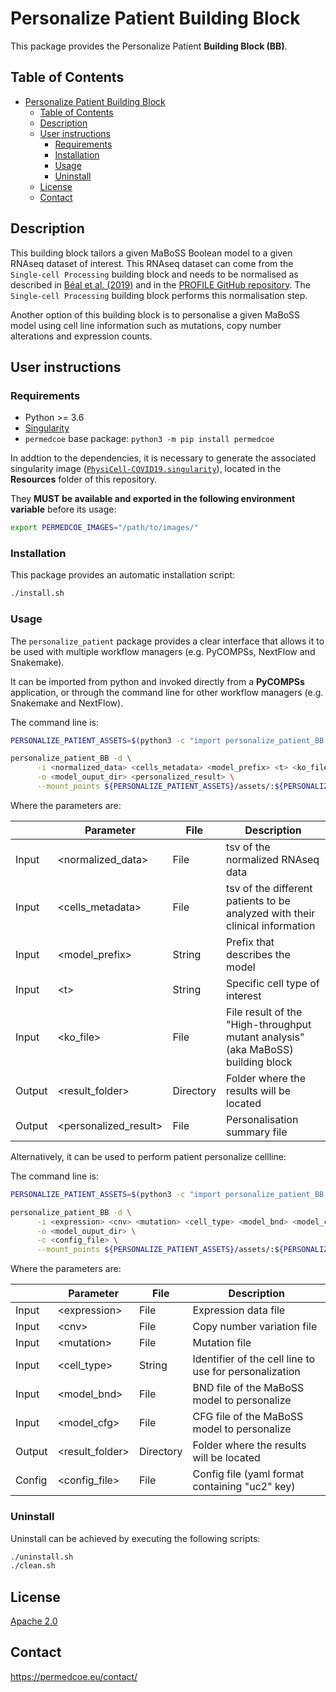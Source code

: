 # Personalize Patient Building Block

This package provides the Personalize Patient **Building Block (BB)**.

## Table of Contents

- [Personalize Patient Building Block](#personalize-patient-building-block)
  - [Table of Contents](#table-of-contents)
  - [Description](#description)
  - [User instructions](#user-instructions)
    - [Requirements](#requirements)
    - [Installation](#installation)
    - [Usage](#usage)
    - [Uninstall](#uninstall)
  - [License](#license)
  - [Contact](#contact)

## Description

This building block tailors a given MaBoSS Boolean model to a given RNAseq dataset of interest.
This RNAseq dataset can come from the `Single-cell Processing` building block and needs to be normalised as described in [Béal et al. (2019)](https://www.frontiersin.org/articles/10.3389/fphys.2018.01965/full?field=&journalName=Frontiers_in_Physiology&id=369984) and in the [PROFILE GitHub repository](https://github.com/sysbio-curie/PROFILE). The `Single-cell Processing` building block performs this normalisation step.

Another option of this building block is to personalise a given MaBoSS model using cell line information such as mutations, copy number alterations and expression counts.

## User instructions

### Requirements

- Python >= 3.6
- [Singularity](https://singularity.lbl.gov/docs-installation)
- `permedcoe` base package: `python3 -m pip install permedcoe`

In addtion to the dependencies, it is necessary to generate the associated
singularity image ([`PhysiCell-COVID19.singularity`](../Resources/images/PhysiCell-COVID19.singularity)),
located in the **Resources** folder of this repository.

They **MUST be available and exported in the following environment variable**
before its usage:

```bash
export PERMEDCOE_IMAGES="/path/to/images/"
```

### Installation

This package provides an automatic installation script:

```bash
./install.sh
```

### Usage

The `personalize_patient` package provides a clear interface that allows
it to be used with multiple workflow managers (e.g. PyCOMPSs, NextFlow and
Snakemake).

It can be imported from python and invoked directly from a **PyCOMPSs**
application, or through the command line for other workflow managers
(e.g. Snakemake and NextFlow).

The command line is:

```bash
PERSONALIZE_PATIENT_ASSETS=$(python3 -c "import personalize_patient_BB; import os; print(os.path.dirname(personalize_patient_BB.__file__))")

personalize_patient_BB -d \
      -i <normalized_data> <cells_metadata> <model_prefix> <t> <ko_file> \
      -o <model_ouput_dir> <personalized_result> \
      --mount_points ${PERSONALIZE_PATIENT_ASSETS}/assets/:${PERSONALIZE_PATIENT_ASSETS}/assets/
```

Where the parameters are:

|        | Parameter              | File      | Description                                                                      |
|--------|------------------------|-----------|----------------------------------------------------------------------------------|
| Input  | \<normalized_data>     | File      | tsv of the normalized RNAseq data                                                |
| Input  | \<cells_metadata>      | File      | tsv of the different patients to be analyzed with their clinical information     |
| Input  | \<model_prefix>        | String    | Prefix that describes the model                                                  |
| Input  | \<t>                   | String    | Specific cell type of interest                                                   |
| Input  | \<ko_file>             | File      | File result of the "High-throughput mutant analysis" (aka MaBoSS) building block |
| Output | \<result_folder>       | Directory | Folder where the results will be located                                         |
| Output | \<personalized_result> | File      | Personalisation summary file                                                     |

Alternatively, it can be used to perform patient personalize cellline:

The command line is:

```bash
PERSONALIZE_PATIENT_ASSETS=$(python3 -c "import personalize_patient_BB; import os; print(os.path.dirname(personalize_patient_BB.__file__))")

personalize_patient_BB -d \
      -i <expression> <cnv> <mutation> <cell_type> <model_bnd> <model_cfg> \
      -o <model_ouput_dir> \
      -c <config_file> \
      --mount_points ${PERSONALIZE_PATIENT_ASSETS}/assets/:${PERSONALIZE_PATIENT_ASSETS}/assets/
```

Where the parameters are:

|        | Parameter              | File      | Description                                                                      |
|--------|------------------------|-----------|----------------------------------------------------------------------------------|
| Input  | \<expression>          | File      | Expression data file                                                             |
| Input  | \<cnv>                 | File      | Copy number variation file                                                       |
| Input  | \<mutation>            | File      | Mutation file                                                                    |
| Input  | \<cell_type>           | String    | Identifier of the cell line to use for personalization                           |
| Input  | \<model_bnd>           | File      | BND file of the MaBoSS model to personalize                                      |
| Input  | \<model_cfg>           | File      | CFG file of the MaBoSS model to personalize                                      |
| Output | \<result_folder>       | Directory | Folder where the results will be located                                         |
| Config | \<config_file>         | File      | Config file (yaml format containing "uc2" key)                                   |

### Uninstall

Uninstall can be achieved by executing the following scripts:

```bash
./uninstall.sh
./clean.sh
```

## License

[Apache 2.0](https://www.apache.org/licenses/LICENSE-2.0)

## Contact

<https://permedcoe.eu/contact/>
